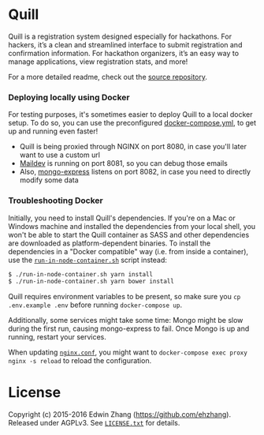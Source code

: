 # Quill

Quill is a registration system designed especially for hackathons. For hackers, it’s a clean and streamlined interface to submit registration and confirmation information. For hackathon organizers, it’s an easy way to manage applications, view registration stats, and more!

For a more detailed readme, check out the [source repository](https://github.com/techx/quill).

### Deploying locally using Docker

For testing purposes, it's sometimes easier to deploy Quill to a local docker setup. To do so, you can use the preconfigured [docker-compose.yml](docker-compose.yml), to get up and running even faster!

- Quill is being proxied through NGINX on port 8080, in case you'll later want to use a custom url
- [Maildev](https://github.com/djfarrelly/MailDev) is running on port 8081, so you can debug those emails
- Also, [mongo-express](https://github.com/mongo-express/mongo-express) listens on port 8082, in case you need to directly modify some data

### Troubleshooting Docker

Initially, you need to install Quill's dependencies. If you're on a Mac or Windows machine and installed the dependencies from your local shell, you won't be able to start the Quill container as SASS and other dependencies are downloaded as platform-dependent binaries. To install the dependencies in a "Docker compatible" way (i.e. from inside a container), use the [`run-in-node-container.sh`](run-in-node-container.sh) script instead:

```bash
$ ./run-in-node-container.sh yarn install
$ ./run-in-node-container.sh yarn bower install
```

Quill requires environment variables to be present, so make sure you `cp .env.example .env` before running `docker-compose up`.

Additionally, some services might take some time: Mongo might be slow during the first run, causing mongo-express to fail. Once Mongo is up and running, restart your services.

When updating [`nginx.conf`](nginx.conf), you might want to `docker-compose exec proxy nginx -s reload` to reload the configuration.

# License

Copyright (c) 2015-2016 Edwin Zhang (https://github.com/ehzhang). Released under AGPLv3. See [`LICENSE.txt`][license] for details.

[contribute]: https://github.com/techx/quill/blob/master/CONTRIBUTING.md
[license]: https://github.com/techx/quill/blob/master/LICENSE.txt
[email]: mailto:quill@hackmit.org
[users]: https://github.com/techx/quill/wiki/Quill-Users
